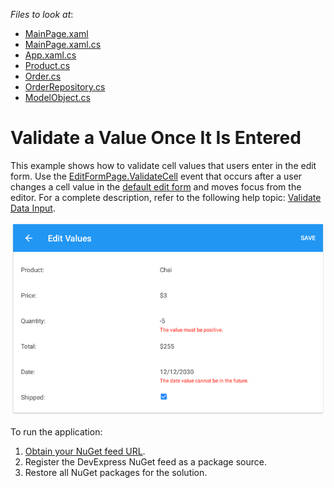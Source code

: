 <!-- default file list -->
*Files to look at*:

* [MainPage.xaml](./DataGrid_ValidateCellEvent/MainPage.xaml)
* [MainPage.xaml.cs](./DataGrid_ValidateCellEvent/MainPage.xaml.cs)
* [App.xaml.cs](./DataGrid_ValidateCellEvent/App.xaml.cs)
* [Product.cs](./DataGrid_ValidateCellEvent/DataModel/Product.cs)
* [Order.cs](./DataGrid_ValidateCellEvent/DataModel/Order.cs)
* [OrderRepository.cs](./DataGrid_ValidateCellEvent/DataModel/OrderRepository.cs)
* [ModelObject.cs](./DataGrid_ValidateCellEvent/DataModel/ModelObject.cs)
<!-- default file list end -->
# Validate a Value Once It Is Entered
This example shows how to validate cell values that users enter in the edit form. Use the [EditFormPage.ValidateCell](https://docs.devexpress.com/MobileControls/DevExpress.XamarinForms.DataGrid.EditFormPage.ValidateCell) event that occurs after a user changes a cell value in the [default edit form](https://docs.devexpress.com/MobileControls/400993/xamarin-forms/data-grid/examples/edit-cells#how-to-enable-the-edit-form) and moves focus from the editor. For a complete description, refer to the following help topic: [Validate Data Input](https://docs.devexpress.com/MobileControls/401328/xamarin-forms/data-grid/examples/input-validation#validate-a-value-once-it-is-entered).

<img src="./img/edit-form-validation.png"/>

To run the application:
1. [Obtain your NuGet feed URL](http://docs.devexpress.com/GeneralInformation/116042/installation/install-devexpress-controls-using-nuget-packages/obtain-your-nuget-feed-url).
2. Register the DevExpress NuGet feed as a package source.
3. Restore all NuGet packages for the solution.
